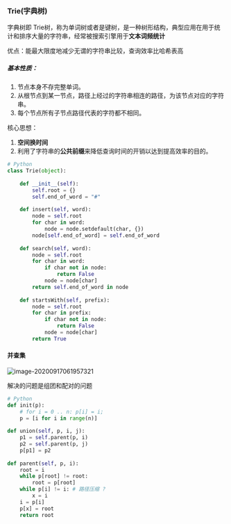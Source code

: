 ### Trie(字典树)

字典树即 Trie树，称为单词树或者是键树，是一种树形结构，典型应用在用于统计和排序大量的字符串，经常被搜索引擎用于**文本词频统计**

优点：能最大限度地减少无谓的字符串比较，查询效率比哈希表高

##### 基本性质：

1. 节点本身不存完整单词。
2. 从根节点到某一节点，路径上经过的字符串相连的路径，为该节点对应的字符串。
3. 每个节点所有子节点路径代表的字符都不相同。

核心思想：

1. **空间换时间**
2. 利用了字符串的**公共前缀**来降低查询时间的开销以达到提高效率的目的。

```python
# Python 
class Trie(object):
  
	def __init__(self): 
		self.root = {} 
		self.end_of_word = "#" 
 
	def insert(self, word): 
		node = self.root 
		for char in word: 
			node = node.setdefault(char, {}) 
		node[self.end_of_word] = self.end_of_word 
 
	def search(self, word): 
		node = self.root 
		for char in word: 
			if char not in node: 
				return False 
			node = node[char] 
		return self.end_of_word in node 
 
	def startsWith(self, prefix): 
		node = self.root 
		for char in prefix: 
			if char not in node: 
				return False 
			node = node[char] 
		return True
```



#### 并查集

![image-20200917061957321](/Users/apple/Library/Application%20Support/typora-user-images/image-20200917061957321.png)

解决的问题是组团和配对的问题

```python
# Python 
def init(p): 
	# for i = 0 .. n: p[i] = i; 
	p = [i for i in range(n)] 
 
def union(self, p, i, j): 
	p1 = self.parent(p, i) 
	p2 = self.parent(p, j) 
	p[p1] = p2 
 
def parent(self, p, i): 
	root = i 
	while p[root] != root: 
		root = p[root] 
	while p[i] != i: # 路径压缩 ?
		x = i
    i = p[i]
    p[x] = root 
	return root
```

